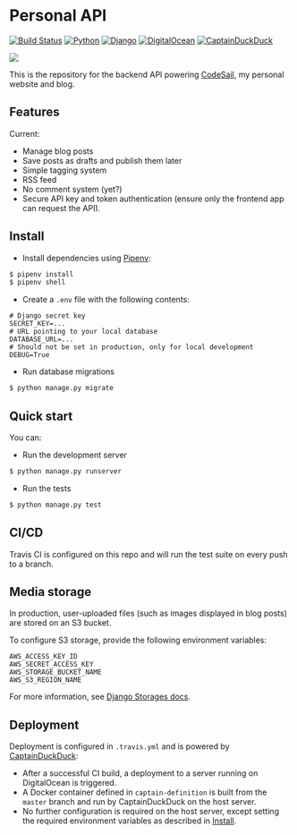 # Personal API

[![Build Status](https://img.shields.io/travis-ci/florimondmanca/personal-api.svg?style=flat-square)](https://travis-ci.org/florimondmanca/personal-api)
[![Python](https://img.shields.io/badge/python-3.7-blue.svg?style=flat-square)](https://docs.python.org/3/)
[![Django](https://img.shields.io/badge/django-2.0-blue.svg?style=flat-square)](https://www.djangoproject.com)
[![DigitalOcean](https://img.shields.io/badge/digitalocean-deployed-0069fe.svg?style=flat-square)](https://digitalocean.com)
[![CaptainDuckDuck](https://img.shields.io/badge/captainduckduck-quack-fdc73d.svg?style=flat-square)](https://captainduckduck.com)

[![](https://blog.florimondmanca.com/assets/img/codesail-full-600x355.png)](https://blog.florimondmanca.com)

This is the repository for the backend API powering [CodeSail](https://blog.florimondmanca.com), my personal website and blog.

## Features

Current:

- Manage blog posts
- Save posts as drafts and publish them later
- Simple tagging system
- RSS feed
- No comment system (yet?)
- Secure API key and token authentication (ensure only the frontend app can request the API).

## Install

- Install dependencies using [Pipenv](https://docs.pipenv.org):

```bash
$ pipenv install
$ pipenv shell
```

- Create a `.env` file with the following contents:

```
# Django secret key
SECRET_KEY=...
# URL pointing to your local database
DATABASE_URL=...
# Should not be set in production, only for local development
DEBUG=True
```

- Run database migrations

```bash
$ python manage.py migrate
```

## Quick start

You can:

- Run the development server

```bash
$ python manage.py runserver
```

- Run the tests

```bash
$ python manage.py test
```

## CI/CD

Travis CI is configured on this repo and will run the test suite on every push to a branch.

## Media storage

In production, user-uploaded files (such as images displayed in blog posts) are stored on an S3 bucket.

To configure S3 storage, provide the following environment variables:

```
AWS_ACCESS_KEY_ID
AWS_SECRET_ACCESS_KEY
AWS_STORAGE_BUCKET_NAME
AWS_S3_REGION_NAME
```

For more information, see [Django Storages docs](https://django-storages.readthedocs.io/en/latest/backends/amazon-S3.html).

## Deployment

Deployment is configured in `.travis.yml` and is powered by [CaptainDuckDuck](https://captainduckduck.com):

- After a successful CI build, a deployment to a server running on DigitalOcean is triggered.
- A Docker container defined in `captain-definition` is built from the `master` branch and run by CaptainDuckDuck on the host server.
- No further configuration is required on the host server, except setting the required environment variables as described in [Install](#install).
